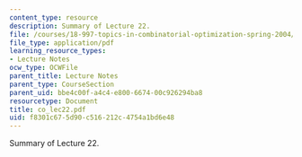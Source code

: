 ```yaml
---
content_type: resource
description: Summary of Lecture 22.
file: /courses/18-997-topics-in-combinatorial-optimization-spring-2004/f8301c675d90c516212c4754a1bd6e48_co_lec22.pdf
file_type: application/pdf
learning_resource_types:
- Lecture Notes
ocw_type: OCWFile
parent_title: Lecture Notes
parent_type: CourseSection
parent_uid: bbe4c00f-a4c4-e800-6674-00c926294ba8
resourcetype: Document
title: co_lec22.pdf
uid: f8301c67-5d90-c516-212c-4754a1bd6e48
---
```

Summary of Lecture 22.

